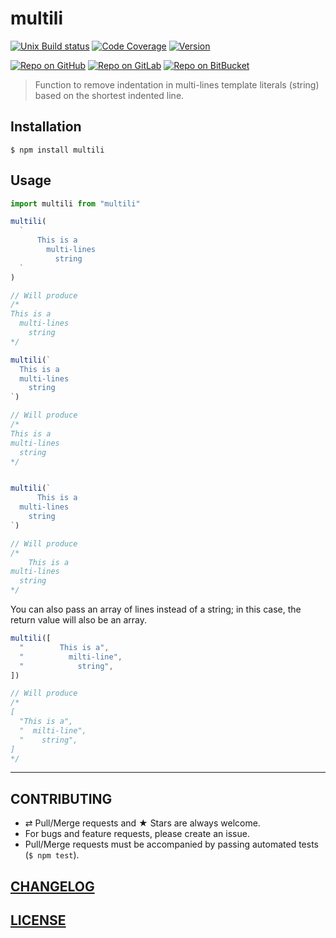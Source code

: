 # multili

[![Unix Build status](https://img.shields.io/travis/MoOx/multili/master.svg?branch=master&label=unix%20build)](https://travis-ci.org/MoOx/multili)
[![Code Coverage](https://img.shields.io/coveralls/MoOx/multili/master.svg)](https://coveralls.io/github/MoOx/multili)
[![Version](https://img.shields.io/npm/v/multili.svg)](https://github.com/MoOx/multili/blob/master/CHANGELOG.md)

[![Repo on GitHub](https://img.shields.io/badge/repo-GitHub-3D76C2.svg)](https://github.com/MoOx/multili)
[![Repo on GitLab](https://img.shields.io/badge/repo-GitLab-6C488A.svg)](https://gitlab.com/MoOx/multili)
[![Repo on BitBucket](https://img.shields.io/badge/repo-BitBucket-1F5081.svg)](https://bitbucket.org/MoOx/multili)

> Function to remove indentation in multi-lines template literals (string) based on the shortest indented line.

## Installation

```console
$ npm install multili
```

## Usage

```js
import multili from "multili"

multili(
  `
      This is a
        multi-lines
          string
  `
)

// Will produce
/*
This is a
  multi-lines
    string
*/

multili(`
  This is a
  multi-lines
    string
`)

// Will produce
/*
This is a
multi-lines
  string
*/


multili(`
      This is a
  multi-lines
    string
`)

// Will produce
/*
    This is a
multi-lines
  string
*/
```

You can also pass an array of lines instead of a string; in this case, the return value will also be an array.

```js
multili([
  "        This is a",
  "          milti-line",
  "            string",
])

// Will produce
/*
[
  "This is a",
  "  milti-line",
  "    string",
]
*/
```

---

## CONTRIBUTING

* ⇄ Pull/Merge requests and ★ Stars are always welcome.
* For bugs and feature requests, please create an issue.
* Pull/Merge requests must be accompanied by passing automated tests (`$ npm test`).

## [CHANGELOG](CHANGELOG.md)

## [LICENSE](LICENSE)
